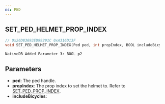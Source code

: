 ```yaml
---
ns: PED
---
```

## SET_PED_HELMET_PROP_INDEX

```c
// 0x26D83693ED99291C 0xA316D13F
void SET_PED_HELMET_PROP_INDEX(Ped ped, int propIndex, BOOL includeBicycles);
```

```
NativeDB Added Parameter 3: BOOL p2
```

## Parameters
* **ped**: The ped handle.
* **propIndex**: The prop index to set the helmet to. Refer to [SET_PED_PROP_INDEX](#_0x93376B65A266EB5F).
* **includeBicycles**: 
